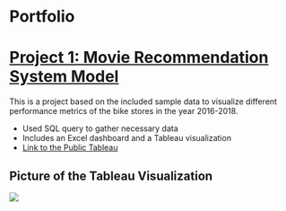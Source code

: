 # Portfolio

# [Project 1: Movie Recommendation System Model](https://github.com/Lacsam/BikeStore-Data-visualization)

This is a project based on the included sample data to visualize different performance metrics of the bike stores in the year 2016-2018.

* Used SQL query to gather necessary data
* Includes an Excel dashboard and a Tableau visualization
* [Link to the Public Tableau](https://public.tableau.com/app/profile/lac.sam/viz/BikeStoresDashboard_16842052851400/Dashboard1)

## Picture of the Tableau Visualization
![](Images/Picture%201.png) 
